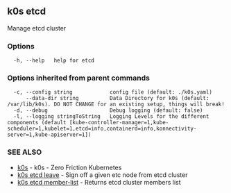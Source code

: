 ## k0s etcd

Manage etcd cluster

### Options

```
  -h, --help   help for etcd
```

### Options inherited from parent commands

```
  -c, --config string            config file (default: ./k0s.yaml)
      --data-dir string          Data Directory for k0s (default: /var/lib/k0s). DO NOT CHANGE for an existing setup, things will break!
  -d, --debug                    Debug logging (default: false)
  -l, --logging stringToString   Logging Levels for the different components (default [kube-controller-manager=1,kube-scheduler=1,kubelet=1,etcd=info,containerd=info,konnectivity-server=1,kube-apiserver=1])
```

### SEE ALSO

* [k0s](k0s.md)	 - k0s - Zero Friction Kubernetes
* [k0s etcd leave](k0s_etcd_leave.md)	 - Sign off a given etc node from etcd cluster
* [k0s etcd member-list](k0s_etcd_member-list.md)	 - Returns etcd cluster members list

